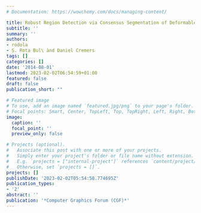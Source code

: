 ```yaml
---
# Documentation: https://wowchemy.com/docs/managing-content/

title: Robust Region Detection via Consensus Segmentation of Deformable Shapes
subtitle: ''
summary: ''
authors:
- rodola
- S. Rota Bul\ ̀and Daniel Cremers
tags: []
categories: []
date: '2014-08-01'
lastmod: 2023-02-02T06:54:59+01:00
featured: false
draft: false
publication_short: ""

# Featured image
# To use, add an image named `featured.jpg/png` to your page's folder.
# Focal points: Smart, Center, TopLeft, Top, TopRight, Left, Right, BottomLeft, Bottom, BottomRight.
image:
  caption: ''
  focal_point: ''
  preview_only: false

# Projects (optional).
#   Associate this post with one or more of your projects.
#   Simply enter your project's folder or file name without extension.
#   E.g. `projects = ["internal-project"]` references `content/project/deep-learning/index.md`.
#   Otherwise, set `projects = []`.
projects: []
publishDate: '2023-02-02T05:54:58.774695Z'
publication_types:
- '2'
abstract: ''
publication: '*Computer Graphics Forum (CGF)*'
---
```

